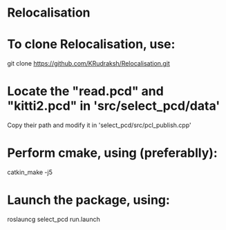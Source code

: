 # Relocalisation

# To clone Relocalisation, use:
git clone https://github.com/KRudraksh/Relocalisation.git

# Locate the "read.pcd" and "kitti2.pcd" in 'src/select_pcd/data'
Copy their path and modify it in 'select_pcd/src/pcl_publish.cpp'

# Perform cmake, using (preferablly):
catkin_make -j5

# Launch the package, using:
roslauncg select_pcd run.launch
